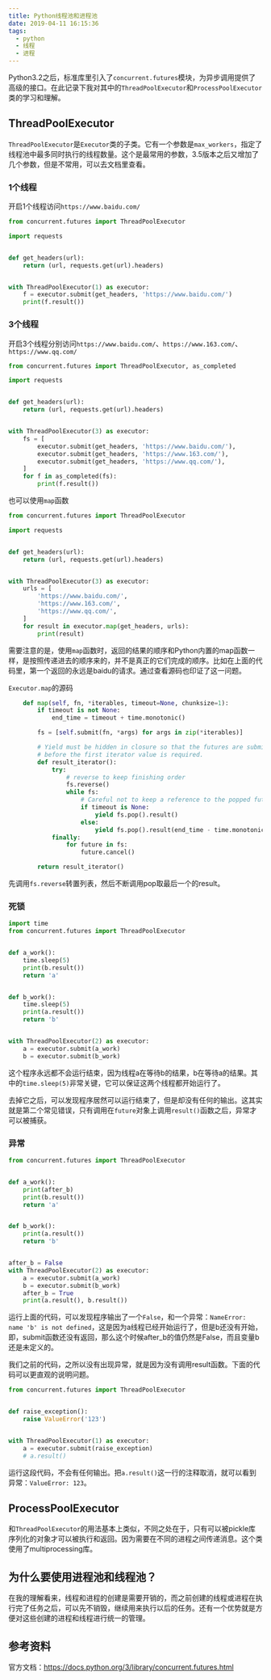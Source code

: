 ```yaml
---
title: Python线程池和进程池
date: 2019-04-11 16:15:36
tags:
  - python
  - 线程
  - 进程
---
```


Python3.2之后，标准库里引入了`concurrent.futures`模块，为异步调用提供了高级的接口。在此记录下我对其中的`ThreadPoolExecutor`和`ProcessPoolExecutor`类的学习和理解。

<!-- more -->

## ThreadPoolExecutor

`ThreadPoolExecutor`是`Executor`类的子类。它有一个参数是`max_workers`，指定了线程池中最多同时执行的线程数量。这个是最常用的参数，3.5版本之后又增加了几个参数，但是不常用，可以去文档里查看。

### 1个线程

开启1个线程访问`https://www.baidu.com/`

```python
from concurrent.futures import ThreadPoolExecutor

import requests


def get_headers(url):
    return (url, requests.get(url).headers)


with ThreadPoolExecutor(1) as executor:
    f = executor.submit(get_headers, 'https://www.baidu.com/')
    print(f.result())
```

### 3个线程

开启3个线程分别访问`https://www.baidu.com/`、`https://www.163.com/`、`https://www.qq.com/`

```python
from concurrent.futures import ThreadPoolExecutor, as_completed

import requests


def get_headers(url):
    return (url, requests.get(url).headers)


with ThreadPoolExecutor(3) as executor:
    fs = [
        executor.submit(get_headers, 'https://www.baidu.com/'),
        executor.submit(get_headers, 'https://www.163.com/'),
        executor.submit(get_headers, 'https://www.qq.com/'),
    ]
    for f in as_completed(fs):
        print(f.result())
```

也可以使用`map`函数

```python
from concurrent.futures import ThreadPoolExecutor

import requests


def get_headers(url):
    return (url, requests.get(url).headers)


with ThreadPoolExecutor(3) as executor:
    urls = [
        'https://www.baidu.com/',
        'https://www.163.com/',
        'https://www.qq.com/',
    ]
    for result in executor.map(get_headers, urls):
        print(result)
```

需要注意的是，使用`map`函数时，返回的结果的顺序和Python内置的map函数一样，是按照传递进去的顺序来的，并不是真正的它们完成的顺序。比如在上面的代码里，第一个返回的永远是baidu的请求。通过查看源码也印证了这一问题。

`Executor.map`的源码

```python
    def map(self, fn, *iterables, timeout=None, chunksize=1):
        if timeout is not None:
            end_time = timeout + time.monotonic()

        fs = [self.submit(fn, *args) for args in zip(*iterables)]

        # Yield must be hidden in closure so that the futures are submitted
        # before the first iterator value is required.
        def result_iterator():
            try:
                # reverse to keep finishing order
                fs.reverse()
                while fs:
                    # Careful not to keep a reference to the popped future
                    if timeout is None:
                        yield fs.pop().result()
                    else:
                        yield fs.pop().result(end_time - time.monotonic())
            finally:
                for future in fs:
                    future.cancel()

        return result_iterator()
```

先调用`fs.reverse`转置列表，然后不断调用pop取最后一个的result。

### 死锁

```python
import time
from concurrent.futures import ThreadPoolExecutor


def a_work():
    time.sleep(5)
    print(b.result())
    return 'a'


def b_work():
    time.sleep(5)
    print(a.result())
    return 'b'


with ThreadPoolExecutor(2) as executor:
    a = executor.submit(a_work)
    b = executor.submit(b_work)
```

这个程序永远都不会运行结束，因为线程a在等待b的结果，b在等待a的结果。其中的`time.sleep(5)`非常关键，它可以保证这两个线程都开始运行了。

去掉它之后，可以发现程序居然可以运行结束了，但是却没有任何的输出。这其实就是第二个常见错误，只有调用在`future`对象上调用`result()`函数之后，异常才可以被捕获。

### 异常


```python
from concurrent.futures import ThreadPoolExecutor


def a_work():
    print(after_b)
    print(b.result())
    return 'a'


def b_work():
    print(a.result())
    return 'b'


after_b = False
with ThreadPoolExecutor(2) as executor:
    a = executor.submit(a_work)
    b = executor.submit(b_work)
    after_b = True
    print(a.result(), b.result())
```

运行上面的代码，可以发现程序输出了一个`False`，和一个异常：`NameError: name 'b' is not defined`，这是因为a线程已经开始运行了，但是b还没有开始，即，submit函数还没有返回，那么这个时候after_b的值仍然是False，而且变量b还是未定义的。

我们之前的代码，之所以没有出现异常，就是因为没有调用result函数。下面的代码可以更直观的说明问题。

```python
from concurrent.futures import ThreadPoolExecutor


def raise_exception():
    raise ValueError('123')


with ThreadPoolExecutor(1) as executor:
    a = executor.submit(raise_exception)
    # a.result()
```

运行这段代码，不会有任何输出。把`a.result()`这一行的注释取消，就可以看到异常：`ValueError: 123`。

## ProcessPoolExecutor

和`ThreadPoolExecutor`的用法基本上类似，不同之处在于，只有可以被pickle库序列化的对象才可以被执行和返回。因为需要在不同的进程之间传递消息。这个类使用了multiprocessing库。

## 为什么要使用进程池和线程池？

在我的理解看来，线程和进程的创建是需要开销的，而之前创建的线程或进程在执行完了任务之后，可以先不销毁，继续用来执行以后的任务。还有一个优势就是方便对这些创建的进程和线程进行统一的管理。

## 参考资料

官方文档：<https://docs.python.org/3/library/concurrent.futures.html>
